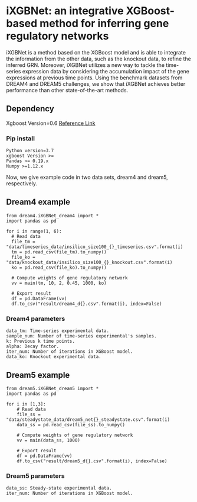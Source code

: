 # iXGBNet: an integrative XGBoost-based method for inferring gene regulatory networks
iXGBNet is a method based on the XGBoost model and is able to integrate the information from the other data, such as the knockout data, to refine the inferred GRN. Moreover, iXGBNet utilizes a new way to tackle the time-series expression data by considering the accumulation impact of the gene expressions at previous time points. Using the benchmark datasets from DREAM4 and DREAM5 challenges, we show that iXGBNet achieves better performance than other state-of-the-art methods.
## Dependency
Xgboost Version=0.6 [Reference Link](https://xgboost.readthedocs.io/en/latest/build.html "悬停显示")
### Pip install
    Python version=3.7
    xgboost Version >= 
    Pandas >= 0.19.x
    Numpy >=1.12.x
Now, we give example code in two data sets, dream4 and dream5, respectively.    
## Dream4 example
    from dream4.iXGBNet_dream4 import * 
    import pandas as pd

    for i in range(1, 6):
      # Read data
      file_tm = "data/timeseries_data/insilico_size100_{}_timeseries.csv".format(i)
      tm = pd.read_csv(file_tm).to_numpy()
      file_ko = "data/knockout_data/insilico_size100_{}_knockout.csv".format(i)
      ko = pd.read_csv(file_ko).to_numpy()

      # Compute weights of gene regulatory network
      vv = main(tm, 10, 2, 0.45, 1000, ko)

      # Export result
      df = pd.DataFrame(vv)
      df.to_csv("result/dream4_d{}.csv".format(i), index=False)
### Dream4 parameters
    data_tm: Time-series experimental data.
    sample_num: Number of time-series experimental's samples.
    k: Previous k time points.
    alpha: Decay factor.
    iter_num: Number of iterations in XGBoost model.
    data_ko: Knockout experimental data.       
## Dream5 example
    from dream5.iXGBNet_dream5 import *
    import pandas as pd

    for i in [1,3]:
        # Read data
        file_ss = "data/steadystate_data/dream5_net{}_steadystate.csv".format(i)
        data_ss = pd.read_csv(file_ss).to_numpy()

        # Compute weights of gene regulatory network
        vv = main(data_ss, 1000)

        # Export result
        df = pd.DataFrame(vv)
        df.to_csv("result/dream5_d{}.csv".format(i), index=False)
### Dream5 parameters
    data_ss: Steady-state experimental data.
    iter_num: Number of iterations in XGBoost model.
